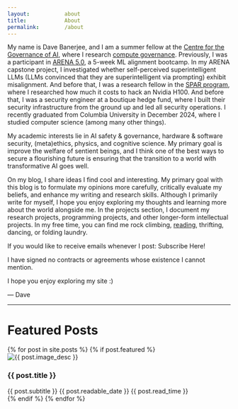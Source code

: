 ```yaml
---
layout:           about
title:            About
permalink:        /about
---
```


My name is Dave Banerjee, and I am a summer fellow at the [Centre for the Governance of AI](https://www.governance.ai/), where I research [compute governance](https://bluedot.org/blog/introduction-to-compute-governance). Previously, I was a participant in [ARENA 5.0](https://www.arena.education/), a 5-week ML alignment bootcamp. In my ARENA capstone project, I investigated whether self-perceived superintelligent LLMs (LLMs convinced that they are superintelligent via prompting) exhibit misalignment. And before that, I was a research fellow in the [SPAR program](https://sparai.org/), where I researched how much it costs to hack an Nvidia H100. And before that, I was a security engineer at a boutique hedge fund, where I built their security infrastructure from the ground up and led all security operations. I recently graduated from Columbia University in December 2024, where I studied computer science (among many other things).

My academic interests lie in AI safety & governance, hardware & software security, (meta)ethics, physics, and cognitive science. My primary goal is improve the welfare of sentient beings, and I think one of the best ways to secure a flourishing future is ensuring that the transition to a world with transformative AI goes well.

On my blog, I share ideas I find cool and interesting. My primary goal with this blog is to formulate my opinions more carefully, critically evaluate my beliefs, and enhance my writing and research skills. Although I primarily write for myself, I hope you enjoy exploring my thoughts and learning more about the world alongside me. In the projects section, I document my research projects, programming projects, and other longer-form intellectual projects. In my free time, you can find me rock climbing, [reading](https://www.goodreads.com/user/show/136154707-dave-banerjee), thrifting, dancing, or folding laundry.

If you would like to receive emails whenever I post: <a href="https://mailchi.mp/fb3001298fbe/issic5ngxf" style="text-decoration: none" class="shortcode-text-button__button" target="_blank">Subscribe Here!</a>

I have signed no contracts or agreements whose existence I cannot mention.

I hope you enjoy exploring my site :)

— Dave

---

<h1>Featured Posts</h1>

<div class="grid-container">
  {% for post in site.posts %}
    {% if post.featured %}
      <div class="blog-post" onclick="window.location='{{ post.url }}';">
        <img class="blog-post-img" src="{{ post.image }}" alt="{{ post.image_desc }}">
        <h3 class="featured-post-title">{{ post.title }}</h3>
        <span class="featured-post-subtitle">{{ post.subtitle }}</span>
        <span class="readable-date">{{ post.readable_date }}</span>
        <span class="read-time">{{ post.read_time }} </span>
      </div>
    {% endif %}
  {% endfor %}
</div>